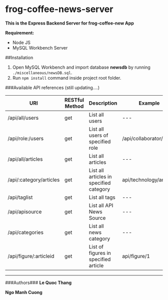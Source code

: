 # frog-coffee-news-server
**This is the Express Backend Server for frog-coffee-new App**

**Requirement:**
- Node JS
- MySQL Workbench Server

##Installation

1. Open MySQL Workbench and import database **newsdb** by running `./miscellaneous/newsDB.sql`.
2. Run `npm install` command inside project root folder.

###Available API references (still updating....)

| URI | RESTful Method | Description | Example |
| --- | --- | --- | --- |
| /api/all/users | get | List all users | --- |
| /api/role:/users | get | List all users of specified role | /api/collaborator/users |
| /api/all/articles | get | List all articles | --- |
| /api/:category/articles | get | List all articles in specified category | api/technology/articles |
| /api/taglist | get | List all tags | --- |
| /api/apisource | get | List all API News Source | --- |
| /api/categories | get | List all news category | --- |
| /api/figure/:articleid | get | List of figures in specified article | api/figure/1 |

---------------------------------------------------
###Authors###
**Le Quoc Thang** 

**Ngo Manh Cuong**
